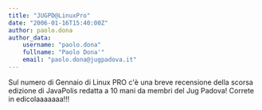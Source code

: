 ```yaml
---
title: "JUGPD@LinuxPro"
date: "2006-01-16T15:40:00Z"
author: paolo.dona
author_data:
    username: "paolo.dona"
    fullname: "Paolo Dona'"
    email: "paolo.dona@jugpadova.it"
---
```

Sul numero di Gennaio di Linux PRO c'&egrave; una breve recensione della scorsa edizione di JavaPolis redatta a 10 mani da membri del Jug Padova!
Correte in edicolaaaaaaa!!!

